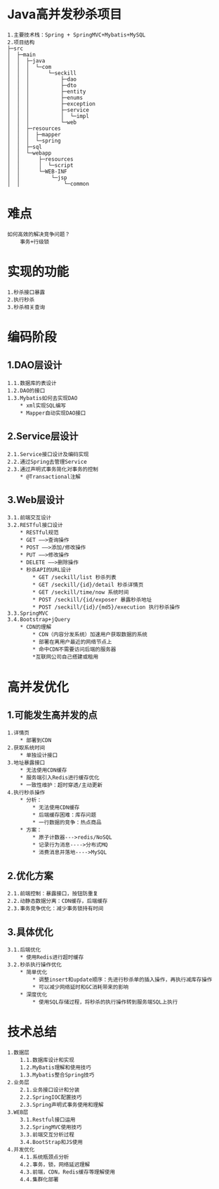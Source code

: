 # Java高并发秒杀项目
    1.主要技术栈：Spring + SpringMVC+Mybatis+MySQL
    2.项目结构
    ├─src
    │  ├─main
    │  │  ├─java
    │  │  │  └─com
    │  │  │      └─seckill
    │  │  │          ├─dao
    │  │  │          ├─dto
    │  │  │          ├─entity
    │  │  │          ├─enums
    │  │  │          ├─exception
    │  │  │          ├─service
    │  │  │          │  └─impl
    │  │  │          └─web
    │  │  ├─resources
    │  │  │  ├─mapper
    │  │  │  └─spring
    │  │  ├─sql
    │  │  └─webapp
    │  │      ├─resources
    │  │      │  └─script
    │  │      └─WEB-INF
    │  │          └─jsp
    │  │              └─common
# 难点
    如何高效的解决竞争问题？
        事务+行级锁
# 实现的功能
    1.秒杀接口暴露
    2.执行秒杀
    3.秒杀相关查询
# 编码阶段
## 1.DAO层设计
    1.1.数据库的表设计
    1.2.DAO的接口
    1.3.Mybatis如何去实现DAO
        * xml实现SQL编写
        * Mapper自动实现DAO接口
## 2.Service层设计
    2.1.Service接口设计及编码实现
    2.2.通过Spring去管理Service
    2.3.通过声明式事务简化对事务的控制
        * @Transactional注解
## 3.Web层设计
    3.1.前端交互设计
    3.2.RESTful接口设计
        * RESTful规范
        * GET ——>查询操作
        * POST ——>添加/修改操作
        * PUT ——>修改操作
        * DELETE ——>删除操作
        * 秒杀API的URL设计
            * GET /seckill/list 秒杀列表
            * GET /seckill/{id}/detail 秒杀详情页
            * GET /seckill/time/now 系统时间
            * POST /seckill/{id/exposer 暴露秒杀地址
            * POST /seckill/{id}/{md5}/execution 执行秒杀操作
    3.3.SpringMVC
    3.4.Bootstrap+jQuery
        * CDN的理解
            * CDN（内容分发系统）加速用户获取数据的系统
            * 部署在离用户最近的网络节点上
            * 命中CDN不需要访问后端的服务器
            *互联网公司自己搭建或租用
# 高并发优化
## 1.可能发生高并发的点
    1.详情页
        * 部署到CDN
    2.获取系统时间
        * 单独设计接口
    3.地址暴露接口
        * 无法使用CDN缓存
        * 服务端引入Redis进行缓存优化
        * 一致性维护：超时穿透/主动更新
    4.执行秒杀操作
        * 分析：
            * 无法使用CDN缓存
            * 后端缓存困难：库存问题
            * 一行数据的竞争：热点商品
        * 方案：
            * 原子计数器--->redis/NoSQL
            * 记录行为消息---->分布式MQ
            * 消费消息并落地---->MySQL
## 2.优化方案
    2.1.前端控制：暴露接口，按钮防重复
    2.2.动静态数据分离：CDN缓存，后端缓存
    2.3.事务竞争优化：减少事务锁持有时间
## 3.具体优化
    3.1.后端优化
        * 使用Redis进行超时缓存
    3.2.秒杀执行操作优化
        * 简单优化
            * 调整insert和update顺序：先进行秒杀单的插入操作，再执行减库存操作
            * 可以减少网络延时和GC消耗带来的影响
        * 深度优化
            * 使用SQL存储过程，将秒杀的执行操作转到服务端SQL上执行
# 技术总结
    1.数据层
        1.1.数据库设计和实现
        1.2.MyBatis理解和使用技巧
        1.3.Mybatis整合Spring技巧
    2.业务层
        2.1.业务接口设计和分装
        2.2.SpringIOC配置技巧
        2.3.Spring声明式事务使用和理解
    3.WEB层
        3.1.Restful接口运用
        3.2.SpringMVC使用技巧
        3.3.前端交互分析过程
        3.4.BootStrap和JS使用
    4.并发优化
        4.1.系统瓶颈点分析
        4.2.事务，锁，网络延迟理解
        4.3.前端，CDN，Redis缓存等理解使用
        4.4.集群化部署